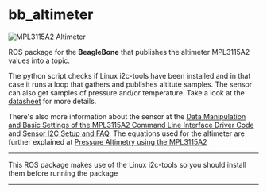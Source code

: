 bb_altimeter
============

![MPL3115A2 Altimeter](http://cache.freescale.com/files/graphic/product_freescale/P22755_MPL3115A2_PROD_.jpg)


ROS package for the **BeagleBone** that publishes the altimeter MPL3115A2 values into a topic. 

The python script checks if Linux i2c-tools have been installed and in that case it runs a loop that gathers and publishes altitute samples. The sensor can also get samples of pressure and/or temperature. Take a look at the [datasheet](http://dlnmh9ip6v2uc.cloudfront.net/datasheets/Sensors/Pressure/MPL3115A2.pdf) for more details.

There's also more information about the sensor at the [Data Manipulation and Basic Settings of the MPL3115A2 Command Line Interface Driver Code](http://cache.freescale.com/files/sensors/doc/app_note/AN4519.pdf) and [Sensor I2C Setup and FAQ](http://cache.freescale.com/files/sensors/doc/app_note/AN4481.pdf?fpsp=1&WT_TYPE=Application%20Notes&WT_VENDOR=FREESCALE&WT_FILE_FORMAT=pdf&WT_ASSET=Documentation). The equations used for the altimeter are further explained at [Pressure Altimetry using the MPL3115A2](http://cache.freescale.com/files/sensors/doc/app_note/AN4528.pdf?fpsp=1&WT_TYPE=Application%20Notes&WT_VENDOR=FREESCALE&WT_FILE_FORMAT=pdf&WT_ASSET=Documentation)

----------------

This ROS package makes use of the Linux i2c-tools so you should install them before running the package

--------------
